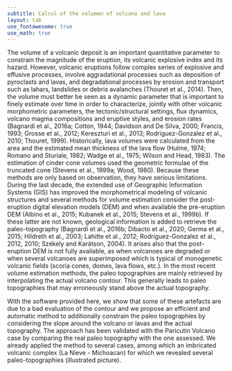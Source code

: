 ```yaml
---
subtitle: Calcul of the volumen of volcano and lava
layout: tab
use_fontawesome: true
use_math: true
---
```


The volume of a volcanic deposit is an important quantitative parameter to constrain the magnitude of the eruption, its volcanic explosive index and its hazard. However, volcanic eruptions follow complex series of explosive and effusive processes, involve aggradational processes such as deposition of pyroclasts and lavas, and degradational processes by erosion and transport such as lahars, landslides or debris avalanches (Thouret et al., 2014). Then, the volume must better be seen as a dynamic parameter that is important to finely estimate over time in order to characterize, jointly with other volcanic morphometric parameters, the tectonic/structural settings, flux dynamics, volcano magma compositions and eruptive styles, and erosion rates (Bagnardi et al., 2016a; Cotton, 1944; Davidson and De Silva, 2000; Francis, 1993; Grosse et al., 2012; Kereszturi et al., 2013; Rodriguez-Gonzalez et al., 2010; Thouret, 1999). 
Historically, lava volumes were calculated from the area and the estimated mean thickness of the lava flow (Hulme, 1974; Romano and Sturiale, 1982; Wadge et al., 1975; Wilson and Head, 1983). The estimation of cinder cone volumes used the geometric formulae of the truncated cone (Stevens et al., 1999a; Wood, 1980). Because these methods are only based on observation, they have serious limitations. During the last decade, the extended use of Geographic Information Systems (GIS) has improved the morphometrical modeling of volcanic structures and several methods for volume estimation consider the post-eruption digital elevation models (DEM) and when available the pre-eruption DEM (Albino et al., 2015; Kubanek et al., 2015; Stevens et al., 1999b). If these latter are not known, geological information is added to retrieve the paleo-topography (Bagnardi et al., 2016b; Dibacto et al., 2020; Germa et al., 2015; Hildreth et al., 2003; Lahitte et al., 2012; Rodriguez-Gonzalez et al., 2012, 2010; Székely and Karátson, 2004). It arises also that the post-eruption DEM is not fully available, as when volcanoes are degraded or when several volcanoes are superimposed which is typical of monogenetic volcanic fields (scoria cones, domes, lava flows, etc.). In the most recent volume estimation methods, the paleo topographies are mainly retrieved by interpolating the actual volcano contour. This generally leads to paleo topographies that may erroneously stand above the actual topography. 

With the software provided here, we show that some of these artefacts are due to a bad evaluation of the contour and we propose an efficient and automatic method to additionally constrain the paleo topographies by considering the slope around the volcano or lavas and the actual topography. 
The approach has been validated with the Paricutin Volcano case by comparing the real paleo topography with the one assessed. 
We already applied the method to several cases, among which an imbricated volcanic complex (La Nieve - Michoacan) for which we revealed several paleo-topographies (illustrated picture).
